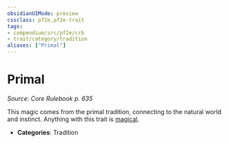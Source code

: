 ```yaml
---
obsidianUIMode: preview
cssclass: pf2e,pf2e-trait
tags:
- compendium/src/pf2e/crb
- trait/category/tradition
aliases: ["Primal"]
---
```

# Primal  
*Source: Core Rulebook p. 635*  

This magic comes from the primal tradition, connecting to the natural world and instinct. Anything with this trait is [magical](magical.md "Magical Item Trait").

- **Categories**: Tradition